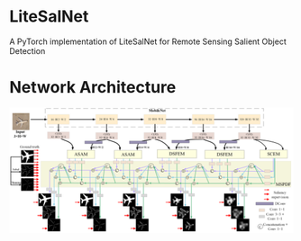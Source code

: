 # LiteSalNet
A PyTorch implementation of LiteSalNet for Remote Sensing Salient Object Detection
# Network Architecture
![LiteSalNet Architecture](https://github.com/ai-kunkun/LiteSalNet/blob/main/image/LiteSalNet.png)
